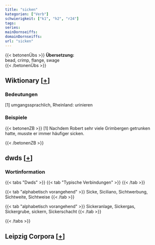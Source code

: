 ```yaml
---
title: "sicken"
kategorien: ["Verb"]
schwierigkeit: ["k1", "h2", "r24"]
tags:
series:
mainDornseiffs:
domainDornseiffs:
url: "sicken"
---
```


{{< betonenÜbs >}}
**Übersetzung:**  
bead, crimp, flange, swage  
{{< /betonenÜbs >}}

## Wiktionary [[+](https://de.wiktionary.org/wiki/sicken)]

### Bedeutungen
[1] umgangssprachlich, Rheinland: urinieren  

### Beispiele
{{< betonenZB >}}
[1] Nachdem Robert sehr viele Grimbergen getrunken hatte, musste er immer häufiger sicken.  

{{< /betonenZB >}}


## dwds [[+](https://www.dwds.de/wb/sicken)]

### Wortinformation
{{< tabs "Dwds" >}}
{{< tab "Typische Verbindungen" >}}
{{< /tab >}}

{{< tab "alphabetisch vorangehend" >}}
Sicke, Siciliano, Sichtwerbung, Sichtweite, Sichtweise
{{< /tab >}}

{{< tab "alphabetisch vorangehend" >}}
Sickeranlage, Sickergas, Sickergrube, sickern, Sickerschacht
{{< /tab >}}

{{< /tabs >}}

## Leipzig Corpora [[+](https://corpora.uni-leipzig.de/en/res?word=sicken&corpusId=deu_newscrawl-public_2018)]

